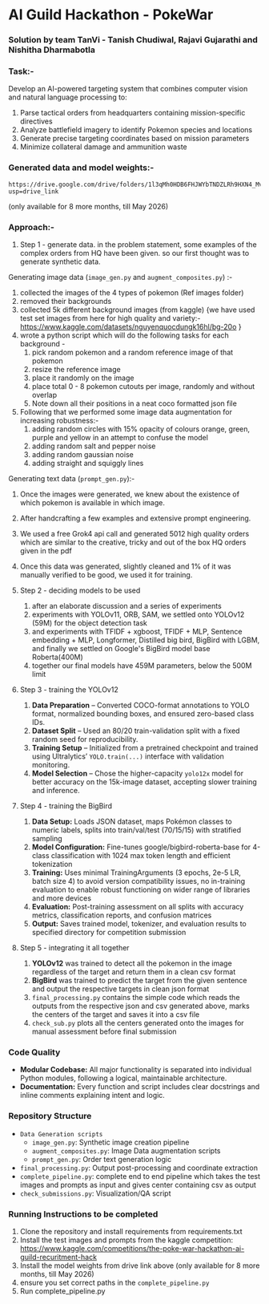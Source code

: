 # AI Guild Hackathon - PokeWar
### Solution by team TanVi - Tanish Chudiwal, Rajavi Gujarathi and Nishitha Dharmabotla

### Task:- 
Develop an AI-powered targeting system that combines computer vision
and natural language processing to:
1. Parse tactical orders from headquarters containing mission-specific
directives
2. Analyze battlefield imagery to identify Pokemon species and locations
3. Generate precise targeting coordinates based on mission parameters
4. Minimize collateral damage and ammunition waste

### Generated data and model weights:-
    https://drive.google.com/drive/folders/1l3qMh0HDB6FHJWYbTNDZLRh9HXN4_Mvg?usp=drive_link
(only available for 8 more months, till May 2026)

### Approach:- 
1. Step 1 - generate data. in the problem statement, some examples of the complex orders from HQ have been given. 
so our first thought was to generate synthetic data. 

Generating image data (`image_gen.py` and `augment_composites.py`) :- 
   1. collected the images of the 4 types of pokemon (Ref images folder)
   2. removed their backgrounds
   3. collected 5k different background images (from kaggle) {we have used test set images from here for high quality and variety:- https://www.kaggle.com/datasets/nguyenquocdungk16hl/bg-20o }
   4. wrote a python script which will do the following tasks for each background - 
      1. pick random pokemon and a random reference image of that pokemon
      2. resize the reference image
      3. place it randomly on the image
      4. place total 0 - 8 pokemon cutouts per image, randomly and without overlap
      5. Note down all their positions in a neat coco formatted json file
   5. Following that we performed some image data augmentation for increasing robustness:-
      1. adding random circles with 15% opacity of colours orange, green, purple and yellow in an attempt to confuse the model
      2. adding random salt and pepper noise
      3. adding random gaussian noise
      4. adding straight and squiggly lines
   
Generating text data (`prompt_gen.py`):-
   1. Once the images were generated, we knew about the existence of which pokemon is available in which image. 
   2. After handcrafting a few examples and extensive prompt engineering.
   3. We used a free Grok4 api call and generated 5012 high quality orders which are similar to the creative, tricky and out of the box HQ orders given in the pdf
   4. Once this data was generated, slightly cleaned and 1% of it was manually verified to be good, we used it for training.

2. Step 2 - deciding models to be used
   1. after an elaborate discussion and a series of experiments
   2. experiments with YOLOv11, ORB, SAM, we settled onto YOLOv12 (59M) for the object detection task
   3. and experiments with TFIDF + xgboost, TFIDF + MLP, Sentence embedding + MLP, Longformer, Distilled big bird, BigBird with LGBM, and finally we settled on Google's BigBird model base Roberta(400M)
   4. together our final models have 459M parameters, below the 500M limit

3. Step 3 - training the YOLOv12
   1. **Data Preparation** – Converted COCO-format annotations to YOLO format, normalized bounding boxes, and ensured zero-based class IDs.  
   2. **Dataset Split** – Used an 80/20 train-validation split with a fixed random seed for reproducibility.  
   3. **Training Setup** – Initialized from a pretrained checkpoint and trained using Ultralytics’ `YOLO.train(...)` interface with validation monitoring.  
   4. **Model Selection** – Chose the higher-capacity `yolo12x` model for better accuracy on the 15k-image dataset, accepting slower training and inference.  


4. Step 4 - training the BigBird
   1. **Data Setup:** Loads JSON dataset, maps Pokémon classes to numeric labels, splits into train/val/test (70/15/15) with stratified sampling 
   2. **Model Configuration:** Fine-tunes google/bigbird-roberta-base for 4-class classification with 1024 max token length and efficient tokenization
   3. **Training:** Uses minimal TrainingArguments (3 epochs, 2e-5 LR, batch size 4) to avoid version compatibility issues, no in-training evaluation to enable robust functioning on wider range of libraries and more devices
   4. **Evaluation:** Post-training assessment on all splits with accuracy metrics, classification reports, and confusion matrices
   5. **Output:** Saves trained model, tokenizer, and evaluation results to specified directory for competition submission

5. Step 5 - integrating it all together
   1. **YOLOv12** was trained to detect all the pokemon in the image regardless of the target and return them in a clean csv format
   2. **BigBird** was trained to predict the target from the given sentence and output the respective targets in clean json format
   3. `final_processing.py` contains the simple code which reads the outputs from the respective json and csv generated above, marks the centers of the target and saves it into a csv file
   4. `check_sub.py` plots all the centers generated onto the images for manual assessment before final submission

### Code Quality
- **Modular Codebase:** All major functionality is separated into individual Python modules, following a logical, maintainable architecture.
- **Documentation:** Every function and script includes clear docstrings and inline comments explaining intent and logic.

### Repository Structure
- `Data Generation scripts`
  - `image_gen.py`: Synthetic image creation pipeline
  - `augment_composites.py`: Image Data augmentation scripts
  - `prompt_gen.py`: Order text generation logic
- `final_processing.py`: Output post-processing and coordinate extraction
- `complete_pipeline.py`: complete end to end pipeline which takes the test images and prompts as input and gives center containing csv as output
- `check_submissions.py`: Visualization/QA script

### Running Instructions to be completed
1. Clone the repository and install requirements from requirements.txt
2. Install the test images and prompts from the kaggle competition: https://www.kaggle.com/competitions/the-poke-war-hackathon-ai-guild-recuritment-hack
3. Install the model weights from drive link above (only available for 8 more months, till May 2026)
4. ensure you set correct paths in the `complete_pipeline.py`
5. Run complete_pipeline.py

